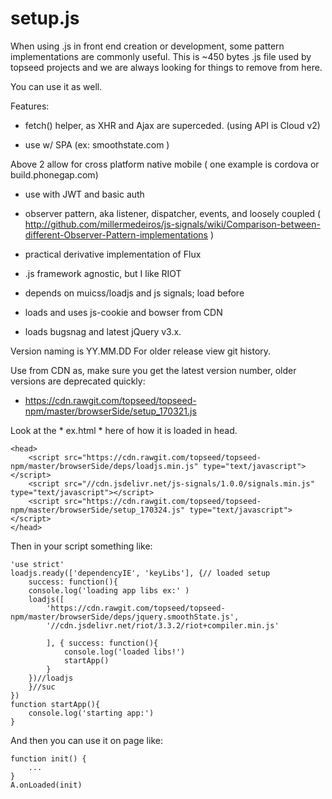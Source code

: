 # setup.js

When using .js in front end creation or development, some pattern implementations are commonly useful. This is ~450 bytes .js file used by topseed projects and we are always looking for things to remove from here. 

You can use it as well.

Features:

- fetch() helper, as XHR and Ajax are superceded. (using API is Cloud v2)

- use w/ SPA (ex: smoothstate.com )

Above 2 allow for cross platform native mobile ( one example is cordova or build.phonegap.com)

- use with JWT and basic auth

- observer pattern, aka listener, dispatcher, events, and loosely coupled ( http://github.com/millermedeiros/js-signals/wiki/Comparison-between-different-Observer-Pattern-implementations )

- practical derivative implementation of Flux

- .js framework agnostic, but I like RIOT

- depends on muicss/loadjs and js signals; load before

- loads and uses js-cookie and bowser from CDN

- loads bugsnag and latest jQuery v3.x.

Version naming is YY.MM.DD
For older release view git history.

Use from CDN as, make sure you get the latest version number, older versions are deprecated quickly:
- <https://cdn.rawgit.com/topseed/topseed-npm/master/browserSide/setup_170321.js>

Look at the * ex.html * here of how it is loaded in head.

	<head>
		<script src="https://cdn.rawgit.com/topseed/topseed-npm/master/browserSide/deps/loadjs.min.js" type="text/javascript"></script>
		<script src="//cdn.jsdelivr.net/js-signals/1.0.0/signals.min.js" type="text/javascript"></script>
		<script src="https://cdn.rawgit.com/topseed/topseed-npm/master/browserSide/setup_170324.js" type="text/javascript"></script>
	</head>

Then in your script something like:

	'use strict'
	loadjs.ready(['dependencyIE', 'keyLibs'], {// loaded setup
		success: function(){
		console.log('loading app libs ex:' )
		loadjs([
			'https://cdn.rawgit.com/topseed/topseed-npm/master/browserSide/deps/jquery.smoothState.js',
			'//cdn.jsdelivr.net/riot/3.3.2/riot+compiler.min.js'

			], { success: function(){
				console.log('loaded libs!')
				startApp()
			}
		})//loadjs
		}//suc
	})
	function startApp(){
		console.log('starting app:')
	}

And then you can use it on page like:

	function init() {
		...
	}
	A.onLoaded(init)

